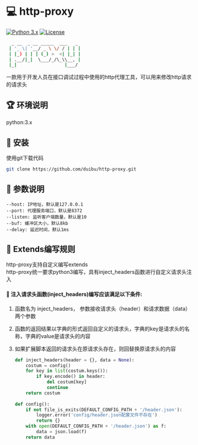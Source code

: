 # 💻 http-proxy
[![Python 3.x](https://img.shields.io/badge/python-3.x-yellow.svg)](https://www.python.org/) [![License](https://img.shields.io/badge/license-Apache_2.0-red.svg)](https://raw.githubusercontent.com/duibu/http-proxy/main/LICENSE) 

```bash
  _ __  _ __ _____  ___   _ 
 | '_ \| '__/ _ \ \/ / | | | 
 | |_) | | | (_) >  <| |_| | 
 | .__/|_|  \___/_/\_\\__, | 
 |_|                  |___/ 
```

一款用于开发人员在接口调试过程中使用的http代理工具，可以用来修改http请求的请求头

## 🏆 环境说明

python:3.x

## 🔧 安装

使用git下载代码

```bash
git clone https://github.com/duibu/http-proxy.git
```

## 🚀 参数说明

```
--host: IP地址，默认是127.0.0.1
--port: 代理服务端口，默认是8372
--listen: 监听客户端数量，默认是10
--buf: 缓冲区大小，默认8kb
--delay: 延迟时间，默认1ms
```

## 📖 Extends编写规则     
http-proxy支持自定义编写extends         
http-proxy统一要求python3编写，具有inject_headers函数进行自定义请求头注入                     

#### 👻 注入请求头函数(inject_headers)编写应该满足以下条件:                   
1. 函数名为 inject_headers， 参数接收请求头（header）和请求数据（data）两个参数           
2. 函数的返回结果以字典的形式返回自定义的请求头，字典的key是请求头的名称，字典的value是请求头的内容
3. 如果扩展脚本返回的请求头在原请求头存在，则回替换原请求头的内容                             

    ```python
    def inject_headers(header = {}, data = None):
        costum = config()
        for key in list(costum.keys()):
            if key.encode() in header:
                del costum[key]
                continue
        return costum
        
    def config():
        if not file_is_exits(DEFAULT_CONFIG_PATH + '/header.json'):
            logger.error('config/header.json配置文件不存在')
            return {}
        with open(DEFAULT_CONFIG_PATH + '/header.json') as f:
            data = json.load(f)
        return data
    ```

